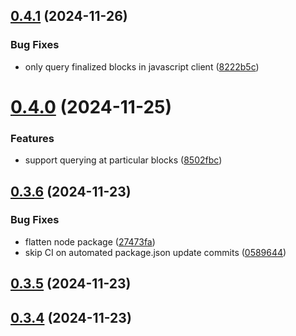 ## [0.4.1](https://github.com/spaceandtimelabs/sxt-proof-of-sql-sdk/compare/v0.4.0...v0.4.1) (2024-11-26)


### Bug Fixes

* only query finalized blocks in javascript client ([8222b5c](https://github.com/spaceandtimelabs/sxt-proof-of-sql-sdk/commit/8222b5c4e733c391fd342cd8e93800b476fdbb16))



# [0.4.0](https://github.com/spaceandtimelabs/sxt-proof-of-sql-sdk/compare/v0.3.6...v0.4.0) (2024-11-25)


### Features

* support querying at particular blocks ([8502fbc](https://github.com/spaceandtimelabs/sxt-proof-of-sql-sdk/commit/8502fbcb4fd17f2eebce50e31ab22d17aa888d17))



## [0.3.6](https://github.com/spaceandtimelabs/sxt-proof-of-sql-sdk/compare/v0.3.5...v0.3.6) (2024-11-23)


### Bug Fixes

* flatten node package ([27473fa](https://github.com/spaceandtimelabs/sxt-proof-of-sql-sdk/commit/27473fa7e8d2ed65f47cff9d5441fa9d348e9a95))
* skip CI on automated package.json update commits ([0589644](https://github.com/spaceandtimelabs/sxt-proof-of-sql-sdk/commit/0589644dad978ed41325b4012352685318a2a9f5))



## [0.3.5](https://github.com/spaceandtimelabs/sxt-proof-of-sql-sdk/compare/v0.3.4...v0.3.5) (2024-11-23)



## [0.3.4](https://github.com/spaceandtimelabs/sxt-proof-of-sql-sdk/compare/v0.3.3...v0.3.4) (2024-11-23)



